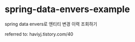 # spring-data-envers-example

spring data envers로 엔티티 변경 이력 조회하기

referred to: haviyj.tistory.com/40
